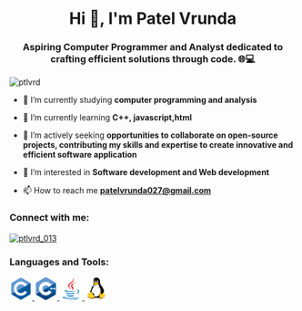 <h1 align="center">Hi 👋, I'm Patel Vrunda</h1>
<h3 align="center">Aspiring Computer Programmer and Analyst dedicated to crafting efficient solutions through code. 🌐💻</h3>

<p align="left"> <img src="https://komarev.com/ghpvc/?username=ptlvrd&label=Profile%20views&color=0e75b6&style=flat" alt="ptlvrd" /> </p>

- 🔭 I’m currently studying **computer programming and analysis**

- 🌱 I’m currently learning **C++, javascript,html**

- 👯 I’m actively seeking **opportunities to collaborate on open-source projects, contributing my skills and expertise to create innovative and efficient software application**

- 🤝 I’m interested in **Software development and Web development**

- 📫 How to reach me **patelvrunda027@gmail.com**

<h3 align="left">Connect with me:</h3>
<p align="left">
<a href="https://instagram.com/ptlvrd_013" target="blank"><img align="center" src="https://raw.githubusercontent.com/rahuldkjain/github-profile-readme-generator/master/src/images/icons/Social/instagram.svg" alt="ptlvrd_013" height="30" width="40" /></a>
</p>

<h3 align="left">Languages and Tools:</h3>
<p align="left"> <a href="https://www.cprogramming.com/" target="_blank" rel="noreferrer"> <img src="https://raw.githubusercontent.com/devicons/devicon/master/icons/c/c-original.svg" alt="c" width="40" height="40"/> </a> <a href="https://www.w3schools.com/cpp/" target="_blank" rel="noreferrer"> <img src="https://raw.githubusercontent.com/devicons/devicon/master/icons/cplusplus/cplusplus-original.svg" alt="cplusplus" width="40" height="40"/> </a> <a href="https://www.java.com" target="_blank" rel="noreferrer"> <img src="https://raw.githubusercontent.com/devicons/devicon/master/icons/java/java-original.svg" alt="java" width="40" height="40"/> </a> <a href="https://www.linux.org/" target="_blank" rel="noreferrer"> <img src="https://raw.githubusercontent.com/devicons/devicon/master/icons/linux/linux-original.svg" alt="linux" width="40" height="40"/> </a> </p>
